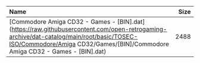 |Name|Size|
|:---|---:|
|[Commodore Amiga CD32 - Games - [BIN].dat](https://raw.githubusercontent.com/open-retrogaming-archive/dat-catalog/main/root/basic/TOSEC-ISO/Commodore/Amiga CD32/Games/[BIN]/Commodore Amiga CD32 - Games - [BIN].dat)|2488|

